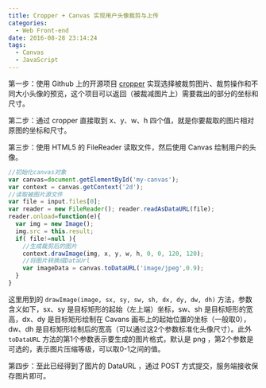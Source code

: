 ```yaml
---
title: Cropper + Canvas 实现用户头像裁剪与上传
categories:
  - Web Front-end
date: 2016-08-28 23:14:24
tags:
  - Canvas
  - JavaScript
---
```


第一步：使用 Github 上的开源项目 [cropper](https://github.com/fengyuanchen/cropper) 实现选择被裁剪图片、裁剪操作和不同大小头像的预览，这个项目可以返回（被裁减图片上）需要裁出的部分的坐标和尺寸。

<!-- more -->

第二步：通过 cropper 直接取到 x、y、w、h 四个值，就是你要裁取的图片相对原图的坐标和尺寸。

第三步：使用 HTML5 的 FileReader 读取文件，然后使用 Canvas 绘制用户的头像。

``` js
//初始化canvas对象
var canvas=document.getElementById('my-canvas');
var context = canvas.getContext('2d');
//读取被图片源文件
var file = input.files[0];
var reader = new FileReader(); reader.readAsDataURL(file);
reader.onload=function(e){
  var img = new Image();
  img.src = this.result;
  if( file!=null ){
    //生成裁剪后的图片
    context.drawImage(img, x, y, w, h, 0, 0, 120, 120);
    //将图片转换成DataUrl
    var imageData = canvas.toDataURL('image/jpeg',0.9);
  }
}
```

这里用到的 `drawImage(image, sx, sy, sw, sh, dx, dy, dw, dh)` 方法，参数含义如下，sx、sy 是目标矩形的起始（左上端）坐标，sw、sh 是目标矩形的宽高，dx、dy 是目标矩形绘制在 Cavans 画布上的起始位置的坐标（一般取0），dw、dh 是目标矩形绘制后的宽高（可以通过这2个参数标准化头像尺寸）。此外 `toDataURL` 方法的第1个参数表示要生成的图片格式，默认是 png ，第2个参数是可选的，表示图片压缩等级，可以取0-1之间的值。

第四步：至此已经得到了图片的 DataURL ，通过 POST 方式提交，服务端接收保存图片即可。